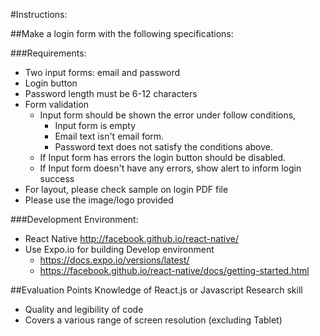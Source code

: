 #Instructions:

##Make a login form with the following specifications:

###Requirements:
- Two input forms: email and password
- Login button
- Password length must be 6-12 characters
- Form validation
    - Input form should be shown the error under follow conditions, 
        - Input form is empty
        - Email text isn't email form.
        - Password text does not satisfy the conditions above.
    - If Input form has errors the login button should be disabled.
    - If Input form doesn't have any errors, show alert to inform login success
- For layout, please check sample on login PDF file
- Please use the image/logo provided

###Development Environment:
- React Native http://facebook.github.io/react-native/
- Use Expo.io for building Develop environment
    - https://docs.expo.io/versions/latest/
    - https://facebook.github.io/react-native/docs/getting-started.html 

##Evaluation Points 
Knowledge of React.js or Javascript
Research skill
- Quality and legibility of code
- Covers a various range of screen resolution (excluding Tablet)
